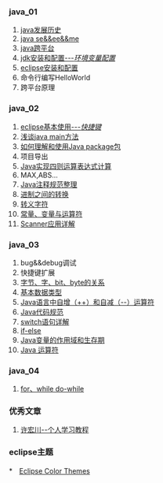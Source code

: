 

### java_01
1. [java发展历史](http://www.jianshu.com/p/11c40d090c1e)
2. [java se&&ee&&me](http://ju.outofmemory.cn/entry/98968)
3. [java跨平台](http://www.cnblogs.com/gw811/archive/2012/09/09/2677386.html)
4. [jdk安装和配置---*环境变量配置*](http://jingyan.baidu.com/article/e9fb46e1b2b3347521f766c1.html)
5. [eclipse安装和配置](http://www.eclipse.org/downloads/)
6. 命令行编写HelloWorld
7. 跨平台原理

### java_02
1. [eclipse基本使用---*快捷键*](http://www.cnblogs.com/ifaithu/archive/2013/02/19/2917263.html)
2. [浅谈java main方法](http://fly2011.iteye.com/blog/779363)
3. [如何理解和使用Java package包](http://blog.csdn.net/zhenyusoso/article/details/6174834)
4. 项目导出
5. [Java实现四则运算表达式计算](http://blog.csdn.net/lip009/article/details/7768258)
6. MAX,ABS...
7. [Java注释规范整理](http://gyhgc.iteye.com/blog/225039)
8. [进制之间的转换](http://www.aijava.cn/2359.html)
9. [转义字符](http://www.jianshu.com/p/2c8b3fb9765f)
10. [常量、变量与运算符](http://www.jianshu.com/p/bb9f744bf062)
11. [Scanner应用详解](http://lavasoft.blog.51cto.com/62575/182467/)

### java_03

1. bug&&debug调试
2. 快捷键扩展
3. [字节、字、bit、byte的关系](http://blog.csdn.net/wanlixingzhe/article/details/7107923)
4. [基本数据类型](http://blog.csdn.net/bingduanlbd/article/details/27790287)
5. [Java语言中自增（++）和自减（--）运算符](http://blog.csdn.net/henren555/article/details/39120481)
6. [Java代码规范](http://www.jianshu.com/p/d5b0b8f482fd)
7. [switch语句详解](http://blog.sina.com.cn/s/blog_4a2061060100b9cu.html)
8. [if-else](http://www.cnblogs.com/-cyb/articles/Java_if-else.html)
9. [Java变量的作用域和生存期](http://blog.sina.com.cn/s/blog_4d1a814501000be2.html)
10. [Java 运算符](http://www.runoob.com/java/java-operators.html)


### java_04
1. [for、while do-while](http://www.yiibai.com/java/java_loop_control.html)





### 优秀文章
1. [许宏川--个人学习教程](http://www.jianshu.com/users/60a377b8b7d1/latest_articles) 


### eclipse主题
*　[Eclipse Color Themes](http://eclipsecolorthemes.org/)



